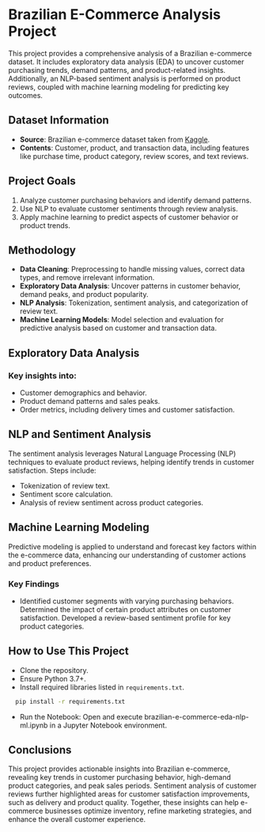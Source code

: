 # Brazilian E-Commerce Analysis Project

This project provides a comprehensive analysis of a Brazilian e-commerce dataset. It includes exploratory data analysis (EDA) to uncover customer purchasing trends, demand patterns, and product-related insights. Additionally, an NLP-based sentiment analysis is performed on product reviews, coupled with machine learning modeling for predicting key outcomes.


## Dataset Information

- **Source**: Brazilian e-commerce dataset taken from [Kaggle](https://www.kaggle.com/datasets/olistbr/brazilian-ecommerce).
- **Contents**: Customer, product, and transaction data, including features like purchase time, product category, review scores, and text reviews.


## Project Goals

1. Analyze customer purchasing behaviors and identify demand patterns.
2. Use NLP to evaluate customer sentiments through review analysis.
3. Apply machine learning to predict aspects of customer behavior or product trends.


## Methodology
- **Data Cleaning**: Preprocessing to handle missing values, correct data types, and remove irrelevant information.
- **Exploratory Data Analysis**: Uncover patterns in customer behavior, demand peaks, and product popularity.
- **NLP Analysis**: Tokenization, sentiment analysis, and categorization of review text.
- **Machine Learning Models**: Model selection and evaluation for predictive analysis based on customer and transaction data.


## Exploratory Data Analysis

### Key insights into:

- Customer demographics and behavior.
- Product demand patterns and sales peaks.
- Order metrics, including delivery times and customer satisfaction.

 ## NLP and Sentiment Analysis

The sentiment analysis leverages Natural Language Processing (NLP) techniques to evaluate product reviews, helping identify trends in customer satisfaction. Steps include:

- Tokenization of review text.
- Sentiment score calculation.
- Analysis of review sentiment across product categories.

## Machine Learning Modeling

Predictive modeling is applied to understand and forecast key factors within the e-commerce data, enhancing our understanding of customer actions and product preferences.

### Key Findings

- Identified customer segments with varying purchasing behaviors.
Determined the impact of certain product attributes on customer satisfaction.
Developed a review-based sentiment profile for key product categories.

## How to Use This Project

- Clone the repository.
- Ensure Python 3.7+.
- Install required libraries listed in `requirements.txt`.
```bash
  pip install -r requirements.txt
```
- Run the Notebook: Open and execute brazilian-e-commerce-eda-nlp-ml.ipynb in a Jupyter Notebook environment.

## Conclusions
This project provides actionable insights into Brazilian e-commerce, revealing key trends in customer purchasing behavior, high-demand product categories, and peak sales periods. Sentiment analysis of customer reviews further highlighted areas for customer satisfaction improvements, such as delivery and product quality. Together, these insights can help e-commerce businesses optimize inventory, refine marketing strategies, and enhance the overall customer experience.
